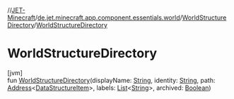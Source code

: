 //[JET-Minecraft](../../../index.md)/[de.jet.minecraft.app.component.essentials.world](../index.md)/[WorldStructureDirectory](index.md)/[WorldStructureDirectory](-world-structure-directory.md)

# WorldStructureDirectory

[jvm]\
fun [WorldStructureDirectory](-world-structure-directory.md)(displayName: [String](https://kotlinlang.org/api/latest/jvm/stdlib/kotlin/-string/index.html), identity: [String](https://kotlinlang.org/api/latest/jvm/stdlib/kotlin/-string/index.html), path: [Address](../../../../JET-Native/-j-e-t--native/de.jet.library.tool.smart.positioning/-address/index.md)&lt;[DataStructureItem](../../../../JET-Native/-j-e-t--native/de.jet.library.structure/-data-structure-item/index.md)&gt;, labels: [List](https://kotlinlang.org/api/latest/jvm/stdlib/kotlin.collections/-list/index.html)&lt;[String](https://kotlinlang.org/api/latest/jvm/stdlib/kotlin/-string/index.html)&gt;, archived: [Boolean](https://kotlinlang.org/api/latest/jvm/stdlib/kotlin/-boolean/index.html))
